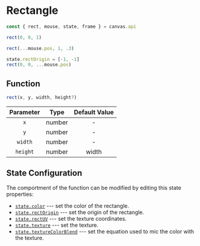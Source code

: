
<script src="../../../code/paperbit-snippets.js" type="module" defer></script>

# Rectangle

<div id="paperbit-snippets">

```javascript
const { rect, mouse, state, frame } = canvas.api
```

```javascript
rect(0, 0, 1)
```

```javascript
rect(...mouse.pos, 1, .3)
```

```javascript
state.rectOrigin = [-1, -1]
rect(0, 0, ...mouse.pos)
```

</div>

## Function

```javascript
rect(x, y, width, height?)
```


| Parameter | Type | Default Value |
|:-:|:-:|:-:|
| `x` | number | - |
| `y` | number | - |
| `width` | number | - |
| `height` | number | width |

## State Configuration

The comportment of the function can be modified by editing
this state properties:

- [`state.color`]() --- set the color of the rectangle.
- [`state.rectOrigin`]() --- set the origin of the rectangle.
- [`state.rectUV`]() --- set the texture coordinates.
- [`state.texture`]() --- set the texture.
- [`state.textureColorBlend`]() --- set the equation used to mic the color with the texture.

